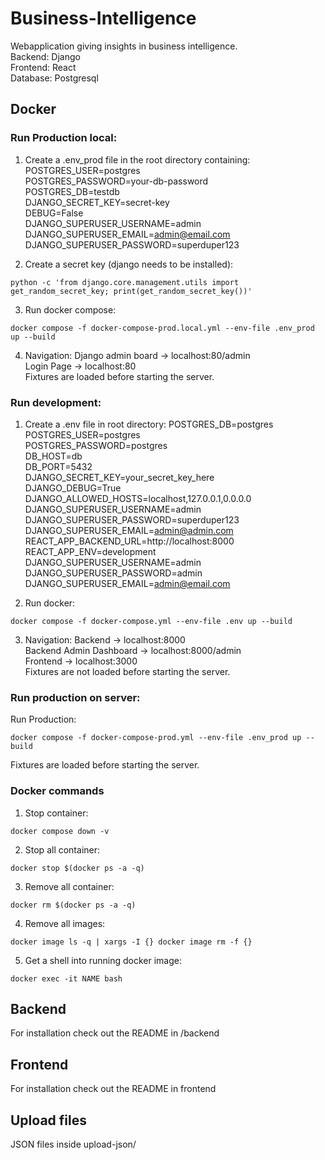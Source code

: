 # Business-Intelligence
Webapplication giving insights in business intelligence.\
Backend: Django\
Frontend: React\
Database: Postgresql

## Docker
### Run Production local:
1. Create a .env_prod file in the root directory containing:
POSTGRES_USER=postgres\
POSTGRES_PASSWORD=your-db-password\
POSTGRES_DB=testdb\
DJANGO_SECRET_KEY=secret-key\
DEBUG=False\
DJANGO_SUPERUSER_USERNAME=admin\
DJANGO_SUPERUSER_EMAIL=admin@email.com\
DJANGO_SUPERUSER_PASSWORD=superduper123

2. Create a secret key (django needs to be installed):
```console
python -c 'from django.core.management.utils import get_random_secret_key; print(get_random_secret_key())'
```

3. Run docker compose:
```console
docker compose -f docker-compose-prod.local.yml --env-file .env_prod up --build
```

4. Navigation:
Django admin board -> localhost:80/admin\
Login Page -> localhost:80\
Fixtures are loaded before starting the server.

### Run development:
1. Create a .env file in root directory:
POSTGRES_DB=postgres\
POSTGRES_USER=postgres\
POSTGRES_PASSWORD=postgres\
DB_HOST=db\
DB_PORT=5432\
DJANGO_SECRET_KEY=your_secret_key_here\
DJANGO_DEBUG=True\
DJANGO_ALLOWED_HOSTS=localhost,127.0.0.1,0.0.0.0\
DJANGO_SUPERUSER_USERNAME=admin\
DJANGO_SUPERUSER_PASSWORD=superduper123\
DJANGO_SUPERUSER_EMAIL=admin@admin.com\
REACT_APP_BACKEND_URL=http://localhost:8000\
REACT_APP_ENV=development\
DJANGO_SUPERUSER_USERNAME=admin\
DJANGO_SUPERUSER_PASSWORD=admin\
DJANGO_SUPERUSER_EMAIL=admin@email.com

2. Run docker:
```console
docker compose -f docker-compose.yml --env-file .env up --build
```

3. Navigation:
Backend -> localhost:8000\
Backend Admin Dashboard -> localhost:8000/admin\
Frontend -> localhost:3000\
Fixtures are not loaded before starting the server.


### Run production on server:
Run Production:
```console
docker compose -f docker-compose-prod.yml --env-file .env_prod up --build
```
Fixtures are loaded before starting the server.

### Docker commands
1. Stop container:
```console
docker compose down -v
```

2. Stop all container:
```console
docker stop $(docker ps -a -q)
```

3. Remove all container:
```console
docker rm $(docker ps -a -q)
```

4. Remove all images:
```console
docker image ls -q | xargs -I {} docker image rm -f {}
```

5. Get a shell into running docker image:
```console
docker exec -it NAME bash
```

## Backend
For installation check out the README in /backend

## Frontend
For installation check out the README in frontend

## Upload files
JSON files inside upload-json/
